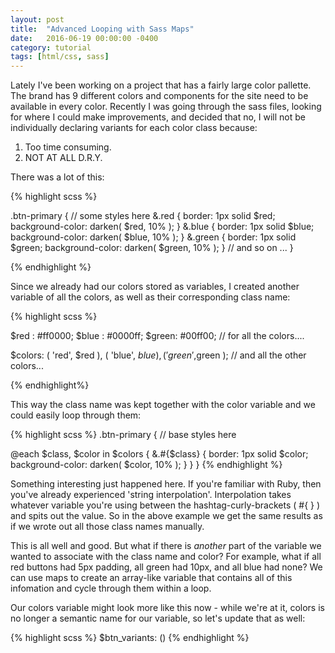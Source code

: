```yaml
---
layout: post
title:  "Advanced Looping with Sass Maps"
date:   2016-06-19 00:00:00 -0400
category: tutorial
tags: [html/css, sass]
---
```


Lately I've been working on a project that has a fairly large color pallette. The brand has 9 different colors and components for the site need to be available in every color. Recently I was going through the sass files, looking for where I could make improvements, and decided that no, I will not be individually declaring variants for each color class because: 

1. Too time consuming. 
2. NOT AT ALL D.R.Y. 

There was a lot of this: 

{% highlight scss %}

.btn-primary {
  // some styles here
  &.red {
    border: 1px solid $red;
    background-color: darken( $red, 10% );
  }
  &.blue {
    border: 1px solid $blue;
    background-color: darken( $blue, 10% );
  }
  &.green {
    border: 1px solid $green;
    background-color: darken( $green, 10% );
  }
  // and so on ...
}

{% endhighlight %}

Since we already had our colors stored as variables, I created another variable of all the colors, as well as their corresponding class name:

{% highlight scss %}

$red  : #ff0000;
$blue : #0000ff;
$green: #00ff00;
// for all the colors....

$colors: ( 'red', $red ),
	 ( 'blue', $blue ),
	 ( 'green',$green );  // and all the other colors...

{% endhighlight%}

This way the class name was kept together with the color variable and we could easily loop through them: 

{% highlight scss %}
.btn-primary {
  // base styles here

  @each $class, $color in $colors {
    &.#{$class} {
      border: 1px solid $color;
      background-color: darken( $color, 10% );
    }
  }
}
{% endhighlight %}

Something interesting just happened here. If you're familiar with Ruby, then you've already experienced 'string interpolation'. Interpolation takes whatever variable you're using between the hashtag-curly-brackets ( #{ } ) and spits out the value. So in the above example we get the same results as if we wrote out all those class names manually. 

This is all well and good. But what if there is _another_ part of the variable we wanted to associate with the class name and color? For example, what if all red buttons had 5px padding, all green had 10px, and all blue had none? We can use maps to create an array-like variable that contains all of this infomation and cycle through them within a loop. 

Our colors variable might look more like this now - while we're at it, colors is no longer a semantic name for our variable, so let's update that as well:

{% highlight scss %}
$btn_variants: ()
{% endhighlight %}




<!-- You’ll find this post in your `_posts` directory. Go ahead and edit it and re-build the site to see your changes. You can rebuild the site in many different ways, but the most common way is to run `jekyll serve`, which launches a web server and auto-regenerates your site when a file is updated.

To add new posts, simply add a file in the `_posts` directory that follows the convention `YYYY-MM-DD-name-of-post.ext` and includes the necessary front matter. Take a look at the source for this post to get an idea about how it works.

Jekyll also offers powerful support for code snippets:

{% highlight ruby %}
def print_hi(name)
  puts "Hi, #{name}"
end
print_hi('Tom')
#=> prints 'Hi, Tom' to STDOUT.
{% endhighlight %}

Check out the [Jekyll docs][jekyll-docs] for more info on how to get the most out of Jekyll. File all bugs/feature requests at [Jekyll’s GitHub repo][jekyll-gh]. If you have questions, you can ask them on [Jekyll Talk][jekyll-talk].

[jekyll-docs]: http://jekyllrb.com/docs/home
[jekyll-gh]:   https://github.com/jekyll/jekyll
[jekyll-talk]: https://talk.jekyllrb.com/
 -->